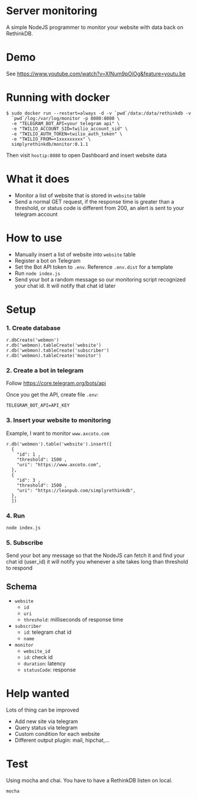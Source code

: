 # Server monitoring

A simple NodeJS programmer to monitor your website with data back on
RethinkDB.

# Demo

See https://www.youtube.com/watch?v=XINum9pOiOg&feature=youtu.be

# Running with docker

```shell
$ sudo docker run --restart=always -d -v `pwd`/data:/data/rethinkdb -v
  `pwd`/log:/var/log/monitor -p 8080:8080 \
  -e "TELEGRAM_BOT_API=your telegram api" \
  -e "TWILIO_ACCOUNT_SID=twilio_account_sid" \
  -e "TWILIO_AUTH_TOKEN=twilio_auth_token" \
  -e "TWILIO_FROM=+1xxxxxxxxx" \
  simplyrethinkdb/monitor:0.1.1
```

Then visit `hostip:8080` to open Dashboard and insert website data

# What it does

- Monitor a list of website that is stored in `website` table
- Send a normal GET request, if the response time is greater than a
  threshold, or status code is different from 200, an alert is sent to
  your telegram account

# How to use

- Manually insert a list of website into `website` table
- Register a bot on Telegram
- Set the Bot API token to `.env`. Reference `.env.dist` for a template
- Run `node index.js`
- Send your bot a random message so our monitoring script recognized
  your chat id. It will notify that chat id later

# Setup

### 1. Create database

```
r.dbCreate('webmon')
r.db('webmon).tableCreate('website')
r.db('webmon).tableCreate('subscriber')
r.db('webmon).tableCreate('monitor')
```

### 2. Create a bot in telegram 

Follow https://core.telegram.org/bots/api

Once you get the API, create file `.env`:

```
TELEGRAM_BOT_API=API_KEY
```

### 3. Insert your website to monitoring

Example, I want to monitor `www.axcoto.com`

```
r.db('webmon').table('website').insert([
  {
    "id": 1 ,
    "threshold": 1500 ,
    "uri": "https://www.axcoto.com",
  },
  {
    "id": 3 ,
    "threshold": 1500 ,
    "uri": "https://leanpub.com/simplyrethinkdb",
  },
  ])
```

### 4. Run 

```
node index.js
```

### 5. Subscribe

Send your bot any message so that the NodeJS can fetch it and find your chat id (user_id)
it will notify you whenever a site takes long than threshold to respond

## Schema

* `website`
    - `id`
    - `uri`
    - `threshold`: milliseconds of response time
* `subscriber`
    - `id`: telegram chat id
    - `name`
* `monitor`
    - `website_id`
    - `id`: check id
    - `duration`: latency
    - `statusCode`: response

# Help wanted

Lots of thing can be improved

 * Add new site via telegram
 * Query status via telegram
 * Custom condition for each website
 * Different output plugin: mail, hipchat,...

# Test

Using mocha and chai. You have to have a RethinkDB listen on local.

```
mocha
```

